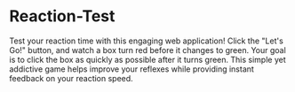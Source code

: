 # Reaction-Test
Test your reaction time with this engaging web application! Click the "Let's Go!" button, and watch a box turn red before it changes to green. Your goal is to click the box as quickly as possible after it turns green. This simple yet addictive game helps improve your reflexes while providing instant feedback on your reaction speed.
